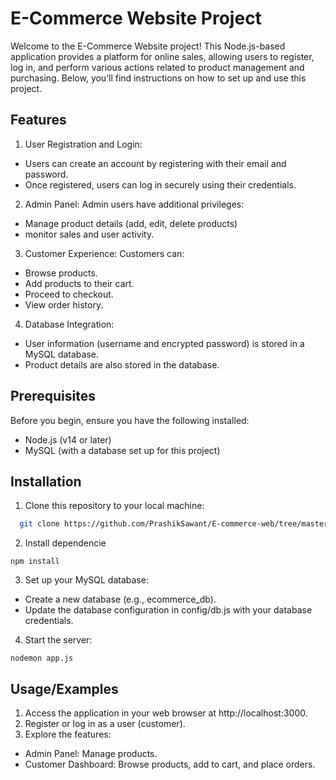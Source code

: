 
# E-Commerce Website Project


Welcome to the E-Commerce Website project! This Node.js-based application provides a platform for online sales, allowing users to register, log in, and perform various actions related to product management and purchasing. Below, you’ll find instructions on how to set up and use this project.




## Features

1. User Registration and Login:

- Users can create an account by registering with their email and password.
- Once registered, users can log in securely using their credentials.
2. Admin Panel:
Admin users have additional privileges:
- Manage product details (add, edit, delete products)
- monitor sales and user activity.
3. Customer Experience:
Customers can:
- Browse products.
- Add products to their cart.
- Proceed to checkout.
- View order history.
4. Database Integration:
- User information (username and encrypted password) is stored in a MySQL database.
- Product details are also stored in the database.



## Prerequisites
Before you begin, ensure you have the following installed:

- Node.js (v14 or later)
- MySQL (with a database set up for this project)
## Installation

1. Clone this repository to your local machine:

```bash
  git clone https://github.com/PrashikSawant/E-commerce-web/tree/master

```
2. Install dependencie

``` 
npm install

```
3. Set up your MySQL database:
- Create a new database (e.g., ecommerce_db).
- Update the database configuration in config/db.js with your database credentials.

4. Start the server:
```
nodemon app.js

```

## Usage/Examples

1. Access the application in your web browser at http://localhost:3000.
2. Register or log in as a user (customer).
3. Explore the features:
- Admin Panel: Manage products.
- Customer Dashboard: Browse products, add to cart, and place orders.

